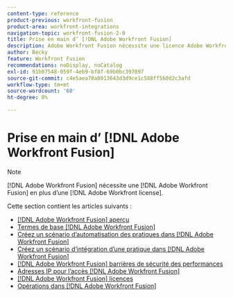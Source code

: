 ```yaml
---
content-type: reference
product-previous: workfront-fusion
product-area: workfront-integrations
navigation-topic: workfront-fusion-2-0
title: Prise en main d’ [!DNL Adobe Workfront Fusion]
description: Adobe Workfront Fusion nécessite une licence Adobe Workfront Fusion en plus d’une licence Adobe Workfront.
author: Becky
feature: Workfront Fusion
recommendations: noDisplay, noCatalog
exl-id: 91b07548-059f-4eb9-bf8f-69b0bc397097
source-git-commit: c4e5aea70a8013643d3d9ce1c588ff560d2c3afd
workflow-type: tm+mt
source-wordcount: '60'
ht-degree: 0%

---
```


# Prise en main d’ [!DNL Adobe Workfront Fusion]

>[!NOTE]
>
>[!DNL Adobe Workfront Fusion] nécessite une [!DNL Adobe Workfront Fusion] en plus d’une [!DNL Adobe Workfront license].

Cette section contient les articles suivants :

* [[!DNL Adobe Workfront Fusion] aperçu](../../workfront-fusion/get-started/workfront-fusion-overview.md)
* [Termes de base [!DNL Adobe Workfront Fusion]](../../workfront-fusion/get-started/basic-terms.md)
* [Créez un scénario d’automatisation des pratiques dans [!DNL Adobe Workfront Fusion]](../../workfront-fusion/get-started/create-a-practice-automation-scenario.md)
* [Créez un scénario d’intégration d’une pratique dans [!DNL Adobe Workfront Fusion]](../../workfront-fusion/get-started/create-a-practice-scenario.md)
* [[!DNL Adobe Workfront Fusion] barrières de sécurité des performances](../../workfront-fusion/get-started/fusion-performance-guardrails.md)
* [Adresses IP pour l’accès [!DNL Adobe Workfront Fusion]](../../workfront-fusion/get-started/ip-addresses-for-fusion.md)
* [[!DNL Adobe Workfront Fusion] licences](../../workfront-fusion/get-started/license-automation-vs-integration.md)
* [Opérations dans [!DNL Adobe Workfront Fusion]](../../workfront-fusion/get-started/operations-in-workfront-fusion.md)
